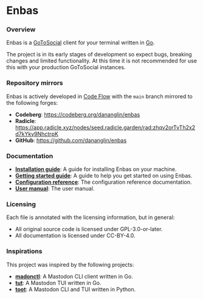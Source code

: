 <!--
SPDX-FileCopyrightText: 2024 Dan Anglin <d.n.i.anglin@gmail.com>

SPDX-License-Identifier: CC-BY-4.0
-->

# Enbas

### Overview

Enbas is a [GoToSocial](https://docs.gotosocial.org/en/latest/) client for your terminal written
in [Go](https://go.dev).

The project is in its early stages of development so expect bugs, breaking changes and limited
functionality.
At this time it is not recommended for use this with your production GoToSocial instances.

### Repository mirrors

Enbas is actively developed in [Code Flow](https://codeflow.dananglin.me.uk/apollo/enbas) with
the `main` branch mirrored to the following forges:

- **Codeberg**: https://codeberg.org/dananglin/enbas
- **Radicle**: https://app.radicle.xyz/nodes/seed.radicle.garden/rad:zhqv2orTvTh2x2d7kYky9NhctrpK
- **GitHub**: https://github.com/dananglin/enbas

### Documentation

- **[Installation guide](./docs/install.md)**: A guide for installing Enbas on your machine.
- **[Getting started guide](./docs/getting_started.md)**: A guide to help you get started on using Enbas.
- **[Configuration reference](./docs/configuration.md)**: The configuration reference documentation.
- **[User manual](./docs/manual.md)**: The user manual.

### Licensing

Each file is annotated with the licensing information, but in general:

- All original source code is licensed under GPL-3.0-or-later.
- All documentation is licensed under CC-BY-4.0.

### Inspirations

This project was inspired by the following projects:

* **[madonctl](https://github.com/McKael/madonctl)**: A Mastodon CLI client written in Go.
* **[tut](https://github.com/RasmusLindroth/tut)**: A Mastodon TUI written in Go.
* **[toot](https://pypi.org/project/toot/)**: A Mastodon CLI and TUI written in Python.

